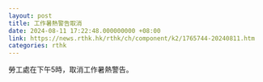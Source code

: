 ```yaml
---
layout: post
title: 工作暑熱警告取消
date: 2024-08-11 17:22:48.000000000 +08:00
link: https://news.rthk.hk/rthk/ch/component/k2/1765744-20240811.htm
categories: rthk
---
```


勞工處在下午5時，取消工作暑熱警告。
